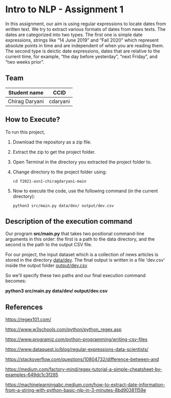 # Intro to NLP - Assignment 1

In this assignment, our aim is using regular expressions to locate dates from written text. We try to extract various formats of dates from news texts. The dates are categorized into two types. The first one is simple date expressions, strings like “14 June 2019” and “Fall 2020” which represent absolute points in time and are independent of when you are reading them. The second type is deictic date expressions, dates that are relative to the current time, for example, “the day before yesterday”, “next Friday”, and “two weeks prior”.


## Team
|Student name| CCID |
|------------|------|
|Chirag Daryani   |  cdaryani    |


## How to Execute?

To run this project,

1. Download the repository as a zip file.
2. Extract the zip to get the project folder.
3. Open Terminal in the directory you extracted the project folder to. 
4. Change directory to the project folder using:

    `cd f2021-asn1-chiragdaryani-main`
 
5. Now to execute the code, use the following command (in the current directory):

    `python3 src/main.py data/dev/ output/dev.csv`

## Description of the execution command

Our program **src/main.py** that takes two positional command-line arguments in this order: the first is a path to the data directory, and the second is the path to the output CSV file. 

For our project, the input dataset which is a collection of news articles is stored in the directory [data/dev](data/dev).
The final output is written in a file 'dev.csv' inside the output folder [output/dev.csv](output/dev.csv)

So we'll specify these two paths and our final execution command becomes:

**python3 src/main.py data/dev/ output/dev.csv**

## References

https://regex101.com/

https://www.w3schools.com/python/python_regex.asp

https://www.programiz.com/python-programming/writing-csv-files

https://www.dataquest.io/blog/regular-expressions-data-scientists/

https://stackoverflow.com/questions/10804732/difference-between-and

https://medium.com/factory-mind/regex-tutorial-a-simple-cheatsheet-by-examples-649dc1c3f285

https://machinelearningabc.medium.com/how-to-extract-date-information-from-a-string-with-python-basic-nlp-in-3-minutes-8bd90381159e

